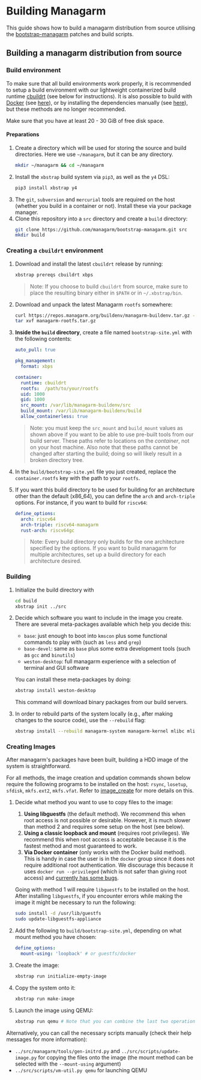 # Building Managarm

This guide shows how to build a managarm distribution from source utilising the [bootstrap-managarm](https://github.com/managarm/bootstrap-managarm) patches and build scripts.

## Building a managarm distribution from source

### Build environment
To make sure that all build environments work properly, it is recommended to
setup a build environment with our lightweight containerized build runtime [cbuildrt](https://github.com/managarm/cbuildrt) (see below for instructions).
It is also possible to build with [Docker](https://www.docker.com/) 
(see [here](with-docker.md)), or by installing the dependencies manually (see [here](with-manual.md)), but these methods are no longer recommended.

Make sure that you have at least 20 - 30 GiB of free disk space.

#### Preparations

1.  Create a directory which will be used for storing the
source and build directories. Here we use `~/managarm`, but it can be any directory.
    ```sh
    mkdir ~/managarm && cd ~/managarm
    ```
1.  Install the `xbstrap` build system via `pip3`, as well as the `y4` DSL:
    ```bash
    pip3 install xbstrap y4
    ```
1.  The `git`, `subversion` and `mercurial` tools are required on the host (whether you build in a container or not). Install these via your package manager.
1.  Clone this repository into a `src` directory and create a `build` directory:
    ```bash
    git clone https://github.com/managarm/bootstrap-managarm.git src
    mkdir build
    ```

### Creating a `cbuildrt` environment

1.  Download and install the latest `cbuildrt` release by running:
    ```bash
    xbstrap prereqs cbuildrt xbps
    ```
    > Note: If you choose to build `cbuildrt` from source, make sure to place the resulting binary either in `$PATH` or in `~/.xbstrap/bin`.

1.  Download and unpack the latest Managarm `rootfs` somewhere:
    ```bash
    curl https://repos.managarm.org/buildenv/managarm-buildenv.tar.gz -o managarm-rootfs.tar.gz
    tar xvf managarm-rootfs.tar.gz
    ```
1.  **Inside the `build` directory**, create a file named `bootstrap-site.yml` with the following contents:
    ```yml
    auto_pull: true

    pkg_management:
      format: xbps

    container:
      runtime: cbuildrt
      rootfs:  /path/to/your/rootfs
      uid: 1000
      gid: 1000
      src_mount: /var/lib/managarm-buildenv/src
      build_mount: /var/lib/managarm-buildenv/build
      allow_containerless: true
    ```
    > Note: you must keep the `src_mount` and `build_mount` values as shown above if you want to be able to use pre-built tools from our build server. These paths refer to locations on the *container*, not on your host machine. Also note that these paths cannot be changed after starting the build; doing so will likely result in a broken directory tree.
1.  In the `build/bootstrap-site.yml` file you just created, replace the `container.rootfs` key with the path to your `rootfs`.
1.  If you want this build directory to be used for building for an architecture other than the default (x86_64), you can define the `arch` and `arch-triple` options. For instance, if you want to build for `riscv64`:
    ```yml
    define_options:
      arch: riscv64
      arch-triple: riscv64-managarm
      rust-arch: riscv64gc
    ```
    > Note: Every build directory only builds for the one architecture specified by the options. If you want to build managarm for multiple architectures, set up a build directory for each architecture desired.


### Building
1.  Initialize the build directory with
	```bash
	cd build
	xbstrap init ../src
	```

1.  Decide which software you want to include in the image you create. There are several meta-packages available which help you decide this:
    * `base`: just enough to boot into `kmscon` plus some functional commands to play with (such as `less` and `grep`)
    * `base-devel`: same as `base` plus some extra development tools (such as `gcc` and `binutils`)
    * `weston-desktop`: full managarm experience with a selection of terminal and GUI software

    You can install these meta-packages by doing:

    ```bash
    xbstrap install weston-desktop
    ```

    This command will download binary packages from our build servers.

1.  In order to rebuild parts of the system locally (e.g., after making changes to the source code), use the `--rebuild` flag:

	```bash
	xbstrap install --rebuild managarm-system managarm-kernel mlibc mlibc-headers
	```

### Creating Images
After managarm's packages have been built, building a HDD image of the system is straightforward. 

For all methods, the image creation and updation commands shown below require the following programs to be installed on the host:
`rsync`, `losetup`, `sfdisk`, `mkfs.ext2`, `mkfs.vfat`. Refer to [image_create](https://github.com/qookei/image_create#requirements) for more details on this.

1.  Decide what method you want to use to copy files to the image:
	1. **Using libguestfs** (the default method). We recommend this when root access is not possible or desirable. However, it is much slower than method 2 and requires some setup on the host (see below).
	1. **Using a classic loopback and mount** (requires root privileges). We recommend this when root access is acceptable because it is the fastest method and most guaranteed to work.
	1. **Via Docker container** (only works with the Docker build method). This is handy in case the user is in the `docker` group since it does not require additional root authentication. We discourage this because it uses `docker run --privileged` (which is not safer than giving root access) and [currently has some bugs](https://github.com/managarm/bootstrap-managarm/issues/103).

	Going with method 1 will require `libguestfs` to be installed on the host.
	After installing `libguestfs`, if you encounter errors while making the image it might be necessary to run the following:
	```bash
	sudo install -d /usr/lib/guestfs
	sudo update-libguestfs-appliance
	```
1.  Add the following to `build/bootstrap-site.yml`, depending on what mount method you have chosen:
	```yaml
	define_options:
	  mount-using: 'loopback' # or guestfs/docker
	```
1.  Create the image:
	```bash
	xbstrap run initialize-empty-image
	```
1.  Copy the system onto it:
	```bash
	xbstrap run make-image
	```
1.  Launch the image using QEMU:
	```bash
	xbstrap run qemu # Note that you can combine the last two operations: xbstrap run make-image qemu
	```

Alternatively, you can call the necessary scripts manually (check their help messages for more information):
* `../src/managarm/tools/gen-initrd.py` and `../src/scripts/update-image.py` for copying the files onto the image (the mount method can be selected with the `--mount-using` argument)
* `../src/scripts/vm-util.py qemu` for launching QEMU
